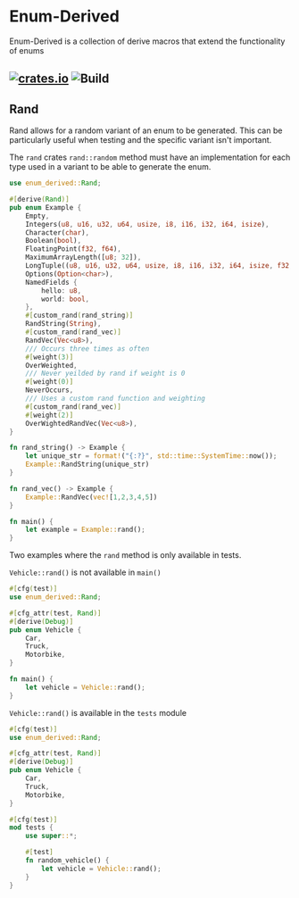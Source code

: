 <!-- Enum-Derived readme rendered on crates.io -->

# Enum-Derived

Enum-Derived is a collection of derive macros that extend the functionality of enums

[![crates.io](https://img.shields.io/crates/v/enum-derived.svg)](https://crates.io/crates/enum-derived)
![Build](https://github.com/green-spaces/enum-derived/actions/workflows/build.yml/badge.svg?branch=main)
---

## Rand

Rand allows for a random variant of an enum to be generated. This can be particularly useful when testing and the specific variant isn't important.

The `rand` crates `rand::random` method must have an implementation  for each type used in a variant to be able to generate the enum.

```rust
use enum_derived::Rand;

#[derive(Rand)]
pub enum Example {
    Empty,
    Integers(u8, u16, u32, u64, usize, i8, i16, i32, i64, isize),
    Character(char),
    Boolean(bool),
    FloatingPoint(f32, f64),
    MaximumArrayLength([u8; 32]),
    LongTuple((u8, u16, u32, u64, usize, i8, i16, i32, i64, isize, f32, f64)),
    Options(Option<char>),
    NamedFields {
        hello: u8,
        world: bool,
    },
    #[custom_rand(rand_string)]
    RandString(String),
    #[custom_rand(rand_vec)]
    RandVec(Vec<u8>),
    /// Occurs three times as often 
    #[weight(3)]
    OverWeighted,
    /// Never yeilded by rand if weight is 0
    #[weight(0)]
    NeverOccurs,
    /// Uses a custom rand function and weighting
    #[custom_rand(rand_vec)]
    #[weight(2)]
    OverWightedRandVec(Vec<u8>),
}

fn rand_string() -> Example {
    let unique_str = format!("{:?}", std::time::SystemTime::now());
    Example::RandString(unique_str)
}

fn rand_vec() -> Example {
    Example::RandVec(vec![1,2,3,4,5])
}

fn main() {
    let example = Example::rand();
}
```

Two examples where the `rand` method is only available in tests.

`Vehicle::rand()` is not available in `main()`

```rust compile_fail
#[cfg(test)]
use enum_derived::Rand;

#[cfg_attr(test, Rand)]
#[derive(Debug)]
pub enum Vehicle {
    Car,
    Truck,
    Motorbike,
}

fn main() {
    let vehicle = Vehicle::rand();
}

```

`Vehicle::rand()` is available in the `tests` module

```rust
#[cfg(test)]
use enum_derived::Rand;

#[cfg_attr(test, Rand)]
#[derive(Debug)]
pub enum Vehicle {
    Car,
    Truck,
    Motorbike,
}

#[cfg(test)]
mod tests {
    use super::*;

    #[test]
    fn random_vehicle() {
        let vehicle = Vehicle::rand();
    }
}
```
